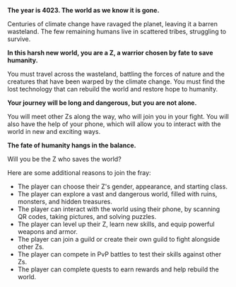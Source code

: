 **The year is 4023. The world as we know it is gone.**

Centuries of climate change have ravaged the planet, leaving it a barren wasteland. The few remaining humans live in scattered tribes, struggling to survive.

**In this harsh new world, you are a Z, a warrior chosen by fate to save humanity.**

You must travel across the wasteland, battling the forces of nature and the creatures that have been warped by the climate change. You must find the lost technology that can rebuild the world and restore hope to humanity.

**Your journey will be long and dangerous, but you are not alone.**

You will meet other Zs along the way, who will join you in your fight. You will also have the help of your phone, which will allow you to interact with the world in new and exciting ways.

**The fate of humanity hangs in the balance.**

Will you be the Z who saves the world?

Here are some additional reasons to join the fray:

* The player can choose their Z's gender, appearance, and starting class.
* The player can explore a vast and dangerous world, filled with ruins, monsters, and hidden treasures.
* The player can interact with the world using their phone, by scanning QR codes, taking pictures, and solving puzzles.
* The player can level up their Z, learn new skills, and equip powerful weapons and armor.
* The player can join a guild or create their own guild to fight alongside other Zs.
* The player can compete in PvP battles to test their skills against other Zs.
* The player can complete quests to earn rewards and help rebuild the world.
